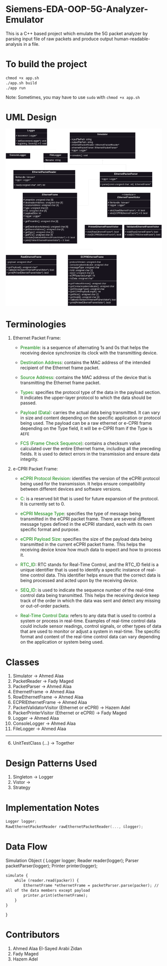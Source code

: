 # Siemens-EDA-OOP-5G-Analyzer-Emulator

This is a C++ based project which emulate the 5G packet analyzer by parsing input file of raw packets and produce output human-readable-analysis in a file.

# To build the project

```
chmod +x app.sh
./app.sh build
./app run
```

Note: Sometimes, you may have to use `sudo` with `chmod +x app.sh`

# UML Design

![UML Design](5G-Analyzer.drawio.png)

# Terminologies

1. Ethernet Packet Frame:

   - <span style="color: green;">Preamble</span>: is a sequence of alternating 1s and 0s that helps the receiving device synchronize its clock with the transmitting device.

   - <span style="color: green;">Destination Address</span>: contains the MAC address of the intended recipient of the Ethernet frame packet.

   - <span style="color: green;">Source Address</span>: contains the MAC address of the device that is transmitting the Ethernet frame packet.

   - <span style="color: green;">Types</span>: specifies the protocol type of the data in the payload section. It indicates the upper-layer protocol to which the data should be passed.

   - <span style="color: green;">Payload (Data)</span>: carries the actual data being transmitted. It can vary in size and content depending on the specific application or protocol being used. The payload can be a raw ethernet or e-CPRI frame depending on the Type field, it will be e-CIPRI fram if the Type is `AEFE`

   - <span style="color: green;">FCS (Frame Check Sequence)</span>: contains a checksum value calculated over the entire Ethernet frame, including all the preceding fields. It is used to detect errors in the transmission and ensure data integrity.

2. e-CPRI Packet Frame:

   - <span style="color: green;">eCPRI Protocol Revision</span>: identifies the version of the eCPRI protocol being used for the transmission. It helps ensure compatibility between different devices and software versions.

   - <span style="color: green;">C</span>: is a reserved bit that is used for future expansion of the protocol. It is currently set to 0.

   - <span style="color: green;">eCPRI Message Type</span>: specifies the type of message being transmitted in the eCPRI packet frame. There are several different message types defined in the eCPRI standard, each with its own specific format and purpose.

   - <span style="color: green;">eCPRI Payload Size</span>: specifies the size of the payload data being transmitted in the current eCPRI packet frame. This helps the receiving device know how much data to expect and how to process it.

   - <span style="color: green;">RTC_ID</span>: RTC stands for Real-Time Control, and the RTC_ID field is a unique identifier that is used to identify a specific instance of real-time control data. This identifier helps ensure that the correct data is being processed and acted upon by the receiving device.

   - <span style="color: green;">SEQ_ID</span>: is used to indicate the sequence number of the real-time control data being transmitted. This helps the receiving device keep track of the order in which the data was sent and detect any missing or out-of-order packets.

   - <span style="color: green;">Real-Time Control Data</span>: refers to any data that is used to control a system or process in real-time. Examples of real-time control data could include sensor readings, control signals, or other types of data that are used to monitor or adjust a system in real-time. The specific format and content of the real-time control data can vary depending on the application or system being used.

# Classes

1. Simulator -> Ahmed Alaa
2. PacketReader -> Fady Maged
3. PacketParser -> Ahmed Alaa
4. EthernetFrame -> Ahmed Alaa
5. RowEthernetFrame -> Ahmed Alaa
6. ECPRIEthernetFrame -> Ahmed Alaa
7. PacketValidatorVisitor (Ethernet or eCPRI) -> Hazem Adel
8. PackerPrinterVisitor (Ethernet or eCPRI) -> Fady Maged
9. Logger -> Ahmed Alaa
10. ConsoleLogger -> Ahmed Alaa
11. FileLogger -> Ahmed Alaa

---

6. UnitTestClass (...) -> Together

# Design Patterns Used

1. Singleton -> Logger
2. Vistor ->
3. Strategy

# Implementation Notes

```C++
Logger logger;
RawEthernetPacketReader rawEthernetPacketReader(..., &logger);
```

# Data Flow

Simulation Object {
Logger logger;
Reader reader(logger);
Parser packetParser(logger);
Printer printer(logger);

    simulate {
        while (reader.read(packer)) {
            EthernetFrame *ethernetFrame = packetParser.parse(packer); // all of the data members except payload
            printer.print(ethernetFrame);
        }
    }

}

# Contributors

1. Ahmed Alaa El-Sayed Arabi Zidan
2. Fady Maged
3. Hazem Adel
